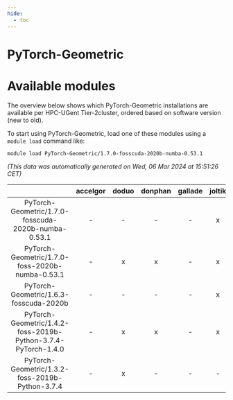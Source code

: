 ```yaml
---
hide:
  - toc
---
```


PyTorch-Geometric
=================

# Available modules


The overview below shows which PyTorch-Geometric installations are available per HPC-UGent Tier-2cluster, ordered based on software version (new to old).

To start using PyTorch-Geometric, load one of these modules using a `module load` command like:

```shell
module load PyTorch-Geometric/1.7.0-fosscuda-2020b-numba-0.53.1
```

*(This data was automatically generated on Wed, 06 Mar 2024 at 15:51:26 CET)*  

| |accelgor|doduo|donphan|gallade|joltik|skitty|
| :---: | :---: | :---: | :---: | :---: | :---: | :---: |
|PyTorch-Geometric/1.7.0-fosscuda-2020b-numba-0.53.1|-|-|-|-|x|-|
|PyTorch-Geometric/1.7.0-foss-2020b-numba-0.53.1|-|x|x|-|x|x|
|PyTorch-Geometric/1.6.3-fosscuda-2020b|-|-|-|-|x|-|
|PyTorch-Geometric/1.4.2-foss-2019b-Python-3.7.4-PyTorch-1.4.0|-|x|x|-|x|x|
|PyTorch-Geometric/1.3.2-foss-2019b-Python-3.7.4|-|x|-|-|-|x|
